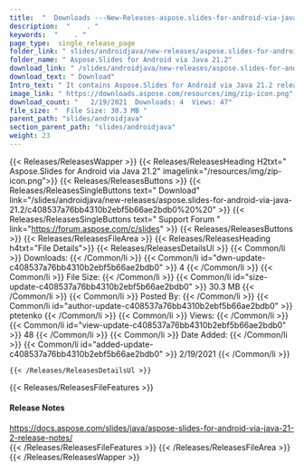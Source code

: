 ```yaml
---
title:  "  Downloads ---New-Releases-aspose.slides-for-android-via-java-21.2 . " 
description:  "    . " 
keywords:  "    . " 
page_type:  single_release_page
folder_link: " slides/androidjava/new-releases/aspose.slides-for-android-via-java-21.2/"
folder_name: " Aspose.Slides for Android via Java 21.2"
download_link: " /slides/androidjava/new-releases/aspose.slides-for-android-via-java-21.2/c408537a76bb4310b2ebf5b66ae2bdb0"
download_text: " Download"
Intro_text: " It contains Aspose.Slides for Android via Java 21.2 release."
image_link: " https://downloads.aspose.com/resources/img/zip-icon.png"
download_count: "   2/19/2021  Downloads: 4  Views: 47"
file_size: "  File Size: 30.3 MB "
parent_path: "slides/androidjava"
section_parent_path: "slides/androidjava"
weight: 23 
---
```


{{< Releases/ReleasesWapper >}}
  {{< Releases/ReleasesHeading H2txt=" Aspose.Slides for Android via Java 21.2" imagelink="/resources/img/zip-icon.png">}}
  {{< Releases/ReleasesButtons >}}
    {{< Releases/ReleasesSingleButtons text=" Download" link="/slides/androidjava/new-releases/aspose.slides-for-android-via-java-21.2/c408537a76bb4310b2ebf5b66ae2bdb0%20%20" >}}
    {{< Releases/ReleasesSingleButtons text=" Support Forum " link="https://forum.aspose.com/c/slides" >}}
  {{< Releases/ReleasesButtons >}}
  {{< Releases/ReleasesFileArea >}}
    {{< Releases/ReleasesHeading h4txt="File Details">}}
    {{< Releases/ReleasesDetailsUl >}}
            {{< Common/li  >}} Downloads: {{< /Common/li >}} 
      {{< Common/li id="dwn-update-c408537a76bb4310b2ebf5b66ae2bdb0" >}} 4 {{< /Common/li >}} 
      {{< Common/li  >}} File Size: {{< /Common/li >}} 
      {{< Common/li id="size-update-c408537a76bb4310b2ebf5b66ae2bdb0" >}} 30.3 MB {{< /Common/li >}} 
      {{< Common/li  >}} Posted By: {{< /Common/li >}} 
      {{< Common/li id="author-update-c408537a76bb4310b2ebf5b66ae2bdb0" >}} ptetenko {{< /Common/li >}} 
      {{< Common/li  >}} Views: {{< /Common/li >}} 
      {{< Common/li id="view-update-c408537a76bb4310b2ebf5b66ae2bdb0" >}} 48 {{< /Common/li >}} 
      {{< Common/li  >}} Date Added: {{< /Common/li >}} 
      {{< Common/li id="added-update-c408537a76bb4310b2ebf5b66ae2bdb0" >}} 2/19/2021 {{< /Common/li >}} 

    {{< /Releases/ReleasesDetailsUl >}}

  {{< Releases/ReleasesFileFeatures >}}
      <h4>Release Notes</h4><div><a href="https://docs.aspose.com/slides/java/aspose-slides-for-android-via-java-21-2-release-notes/">https://docs.aspose.com/slides/java/aspose-slides-for-android-via-java-21-2-release-notes/</a></div>
  {{< /Releases/ReleasesFileFeatures >}}
 {{< /Releases/ReleasesFileArea >}}
{{< /Releases/ReleasesWapper >}}


